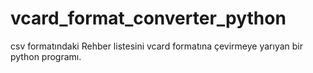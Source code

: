 # vcard_format_converter_python
csv formatındaki Rehber listesini vcard formatına çevirmeye yarıyan bir python programı.

